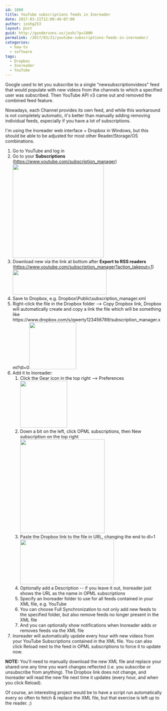 ```yaml
---
id: 1800
title: YouTube subscriptions feeds in Inoreader
date: 2017-03-21T12:09:49-07:00
author: joshg253
layout: post
guid: http://gundersons.us/josh/?p=1800
permalink: /2017/03/21/youtube-subscriptions-feeds-in-inoreader/
categories:
  - how-to
  - software
tags:
  - Dropbox
  - Inoreader
  - YouTube
---
```

Google used to let you subscribe to a single "newsubscriptionvideos" feed that would populate with new videos from the channels to which a specified user was subscribed. Then YouTube API v3 came out and removed the combined feed feature.

Nowadays, each Channel provides its own feed, and while this workaround is not completely automatic, it's better than manually adding removing individual feeds, especially if you have a lot of subscriptions.

I'm using the Inoreader web interface + Dropbox in Windows, but this should be able to be adjusted for most other Reader/Storage/OS combinations.
<ol>
 	<li>Go to YouTube and log in</li>
 	<li>Go to your <strong>Subscriptions</strong> (<a href="https://www.youtube.com/subscription_manager">https://www.youtube.com/subscription_manager</a>)<a href="https://gundersons.us/josh/wp-content/uploads/sites/2/2017/03/2-subs.png"><img class="aligncenter wp-image-1805 size-medium" src="https://gundersons.us/josh/wp-content/uploads/sites/2/2017/03/2-subs-291x300.png" alt="" width="291" height="300" /></a></li>
 	<li>Download new via the link at bottom after <strong>Export to RSS readers</strong> (<a href="https://www.youtube.com/subscription_manager?action_takeout=1">https://www.youtube.com/subscription_manager?action_takeout=1</a>)<a href="https://gundersons.us/josh/wp-content/uploads/sites/2/2017/03/3-takeout.png"><img class="aligncenter wp-image-1806 size-medium" src="https://gundersons.us/josh/wp-content/uploads/sites/2/2017/03/3-takeout-300x81.png" alt="" width="300" height="81" /></a></li>
 	<li>Save to Dropbox, e.g. Dropbox\Public\subscription_manager.xml</li>
 	<li>Right-click the file in the Dropbox folder --&gt; Copy Dropbox link, Dropbox will automatically create and copy a link the file which will be something like https://www.dropbox.com/s/qwerty123456789/subscription_manager.xml?dl=0<a href="https://gundersons.us/josh/wp-content/uploads/sites/2/2017/03/5-copylink.png"><img class="aligncenter wp-image-1807 size-thumbnail" src="https://gundersons.us/josh/wp-content/uploads/sites/2/2017/03/5-copylink-150x150.png" alt="" width="150" height="150" /></a></li>
 	<li>Add it to Inoreader:
<ol>
 	<li>Click the Gear icon in the top right --&gt; Preferences<a href="https://gundersons.us/josh/wp-content/uploads/sites/2/2017/03/6a-gear-preferences.png"><img class="aligncenter wp-image-1808 size-thumbnail" src="https://gundersons.us/josh/wp-content/uploads/sites/2/2017/03/6a-gear-preferences-150x150.png" alt="" width="150" height="150" /></a></li>
 	<li>Down a bit on the left, click OPML subscriptions, then New subscription on the top right<a href="https://gundersons.us/josh/wp-content/uploads/sites/2/2017/03/6b-opml-new.png"><img class="aligncenter wp-image-1809 size-medium" src="https://gundersons.us/josh/wp-content/uploads/sites/2/2017/03/6b-opml-new-270x300.png" alt="" width="270" height="300" /></a></li>
 	<li>Paste the Dropbox link to the file in URL, changing the end to dl=1<a href="https://gundersons.us/josh/wp-content/uploads/sites/2/2017/03/6c-addnewopml.png"><img class="aligncenter wp-image-1810 size-medium" src="https://gundersons.us/josh/wp-content/uploads/sites/2/2017/03/6c-addnewopml-300x144.png" alt="" width="300" height="144" /></a></li>
 	<li>Optionally add a Description -- if you leave it out, Inoreader just shows the URL as the name in OPML subscriptions</li>
 	<li>Specify an Inoreader folder to use for all feeds contained in your XML file, e.g. YouTube</li>
 	<li>You can choose Full Synchronization to not only add new feeds to the specified folder, but also remove feeds no longer present in the XML file</li>
 	<li>And you can optionally show notifications when Inoreader adds or removes feeds via the XML file</li>
</ol>
</li>
 	<li>Inoreader will automatically update every hour with new videos from your YouTube Subscriptions contained in the XML file. You can also click Reload next to the feed in OPML subscriptions to force it to update now.</li>
</ol>
<strong>NOTE:</strong> You'll need to manually download the new XML file and replace your shared one any time you want changes reflected (i.e. you subscribe or unsubscribe from anything). The Dropbox link does not change, and Inoreader will read the new file next time it updates (every hour, and when you click Reload).

Of course, an interesting project would be to have a script run automatically every so often to fetch &amp; replace the XML file, but that exercise is left up to the reader. ;)